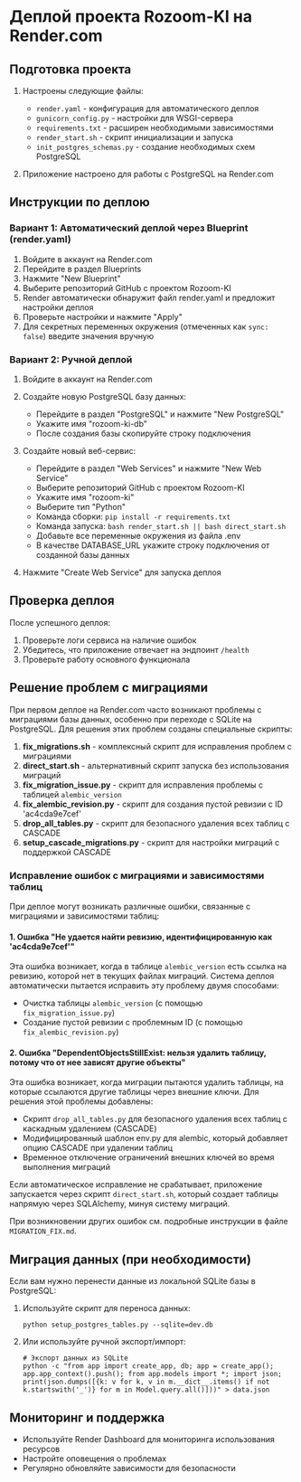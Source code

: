# Деплой проекта Rozoom-KI на Render.com

## Подготовка проекта

1. Настроены следующие файлы:
   - `render.yaml` - конфигурация для автоматического деплоя
   - `gunicorn_config.py` - настройки для WSGI-сервера
   - `requirements.txt` - расширен необходимыми зависимостями
   - `render_start.sh` - скрипт инициализации и запуска
   - `init_postgres_schemas.py` - создание необходимых схем PostgreSQL

2. Приложение настроено для работы с PostgreSQL на Render.com

## Инструкции по деплою

### Вариант 1: Автоматический деплой через Blueprint (render.yaml)

1. Войдите в аккаунт на Render.com
2. Перейдите в раздел Blueprints
3. Нажмите "New Blueprint"
4. Выберите репозиторий GitHub с проектом Rozoom-KI
5. Render автоматически обнаружит файл render.yaml и предложит настройки деплоя
6. Проверьте настройки и нажмите "Apply"
7. Для секретных переменных окружения (отмеченных как `sync: false`) введите значения вручную

### Вариант 2: Ручной деплой

1. Войдите в аккаунт на Render.com
2. Создайте новую PostgreSQL базу данных:
   - Перейдите в раздел "PostgreSQL" и нажмите "New PostgreSQL"
   - Укажите имя "rozoom-ki-db"
   - После создания базы скопируйте строку подключения

3. Создайте новый веб-сервис:
   - Перейдите в раздел "Web Services" и нажмите "New Web Service"
   - Выберите репозиторий GitHub с проектом Rozoom-KI
   - Укажите имя "rozoom-ki"
   - Выберите тип "Python"
   - Команда сборки: `pip install -r requirements.txt`
   - Команда запуска: `bash render_start.sh || bash direct_start.sh`
   - Добавьте все переменные окружения из файла .env
   - В качестве DATABASE_URL укажите строку подключения от созданной базы данных

4. Нажмите "Create Web Service" для запуска деплоя

## Проверка деплоя

После успешного деплоя:
1. Проверьте логи сервиса на наличие ошибок
2. Убедитесь, что приложение отвечает на эндпоинт `/health`
3. Проверьте работу основного функционала

## Решение проблем с миграциями

При первом деплое на Render.com часто возникают проблемы с миграциями базы данных, особенно при переходе с SQLite на PostgreSQL. Для решения этих проблем созданы специальные скрипты:

1. **fix_migrations.sh** - комплексный скрипт для исправления проблем с миграциями
2. **direct_start.sh** - альтернативный скрипт запуска без использования миграций
3. **fix_migration_issue.py** - скрипт для исправления проблемы с таблицей `alembic_version`
4. **fix_alembic_revision.py** - скрипт для создания пустой ревизии с ID 'ac4cda9e7cef'
5. **drop_all_tables.py** - скрипт для безопасного удаления всех таблиц с CASCADE
6. **setup_cascade_migrations.py** - скрипт для настройки миграций с поддержкой CASCADE

### Исправление ошибок с миграциями и зависимостями таблиц

При деплое могут возникать различные ошибки, связанные с миграциями и зависимостями таблиц:

#### 1. Ошибка "Не удается найти ревизию, идентифицированную как 'ac4cda9e7cef'"

Эта ошибка возникает, когда в таблице `alembic_version` есть ссылка на ревизию, которой нет в текущих файлах миграций. Система деплоя автоматически пытается исправить эту проблему двумя способами:

- Очистка таблицы `alembic_version` (с помощью `fix_migration_issue.py`)
- Создание пустой ревизии с проблемным ID (с помощью `fix_alembic_revision.py`)

#### 2. Ошибка "DependentObjectsStillExist: нельзя удалить таблицу, потому что от нее зависят другие объекты"

Эта ошибка возникает, когда миграции пытаются удалить таблицы, на которые ссылаются другие таблицы через внешние ключи. Для решения этой проблемы добавлены:

- Скрипт `drop_all_tables.py` для безопасного удаления всех таблиц с каскадным удалением (CASCADE)
- Модифицированный шаблон env.py для alembic, который добавляет опцию CASCADE при удалении таблиц
- Временное отключение ограничений внешних ключей во время выполнения миграций

Если автоматическое исправление не срабатывает, приложение запускается через скрипт `direct_start.sh`, который создает таблицы напрямую через SQLAlchemy, минуя систему миграций.

При возникновении других ошибок см. подробные инструкции в файле `MIGRATION_FIX.md`.

## Миграция данных (при необходимости)

Если вам нужно перенести данные из локальной SQLite базы в PostgreSQL:

1. Используйте скрипт для переноса данных:
   ```
   python setup_postgres_tables.py --sqlite=dev.db
   ```

2. Или используйте ручной экспорт/импорт:
   ```
   # Экспорт данных из SQLite
   python -c "from app import create_app, db; app = create_app(); app.app_context().push(); from app.models import *; import json; print(json.dumps([{k: v for k, v in m.__dict__.items() if not k.startswith('_')} for m in Model.query.all()]))" > data.json
   ```

## Мониторинг и поддержка

- Используйте Render Dashboard для мониторинга использования ресурсов
- Настройте оповещения о проблемах
- Регулярно обновляйте зависимости для безопасности
